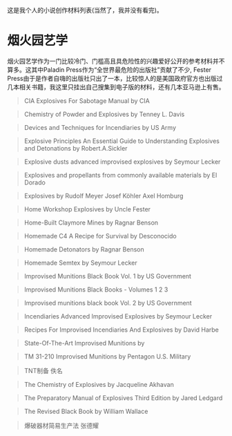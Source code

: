 这是我个人的小说创作材料列表(当然了，我并没有看完)。


# 烟火园艺学

烟火园艺学作为一门比较冷门、门槛高且具危险性的兴趣爱好公开的参考材料并不算多。这其中Paladin Press作为“全世界最危险的出版社”贡献了不少, Fester Press由于是作者自嗨的出版社只出了一本，比较惊人的是美国政府官方也出版过几本相关书籍，我这里只挂出自己搜集到电子版的材料，还有几本亚马逊上有售。

> CIA Explosives For Sabotage Manual by CIA

> Chemistry of Powder and Explosives by Tenney L. Davis

> Devices and Techniques for Incendiaries by US Army 

> Explosive Principles  An Essential Guide to Understanding Explosives and Detonations by Robert.A.Sickler

> Explosive dusts advanced improvised explosives by Seymour Lecker

> Explosives and propellants from commonly available materials by El Dorado

> Explosives by Rudolf Meyer Josef Köhler Axel Homburg

> Home Workshop Explosives by Uncle Fester

> Home-Built Claymore Mines by Ragnar Benson

> Homemade C4 A Recipe for Survival by Desconocido

> Homemade Detonators by Ragnar Benson

> Homemade Semtex by Seymour Lecker

> Improvised Munitions Black Book Vol. 1 by US Government

> Improvised Munitions Black Books - Volumes 1 2 3

> Improvised munitions black book Vol. 2 by US Government

> Incendiaries Advanced Improvised Explosives by Seymour Lecker

> Recipes For Improvised Incendiaries And Explosives by David Harbe

> State-Of-The-Art Improvised Munitions by 

> TM 31-210 Improvised Munitions by Pentagon U.S. Military

> TNT制备 佚名

> The Chemistry of Explosives by Jacqueline Akhavan

> The Preparatory Manual of Explosives Third Edition by Jared Ledgard

> The Revised Black Book by William Wallace

> 爆破器材简易生产法 张德耀
